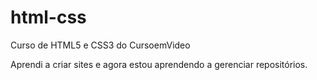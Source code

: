 # html-css
 Curso de HTML5 e CSS3 do CursoemVideo

Aprendi a criar sites e agora estou aprendendo a gerenciar repositórios. 